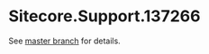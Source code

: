 # Sitecore.Support.137266

See [master branch](https://github.com/sitecoresupport/Sitecore.Support.137266) for details.